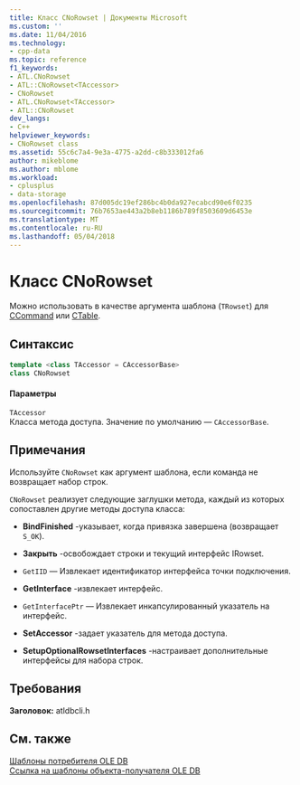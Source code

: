 ```yaml
---
title: Класс CNoRowset | Документы Microsoft
ms.custom: ''
ms.date: 11/04/2016
ms.technology:
- cpp-data
ms.topic: reference
f1_keywords:
- ATL.CNoRowset
- ATL::CNoRowset<TAccessor>
- CNoRowset
- ATL.CNoRowset<TAccessor>
- ATL::CNoRowset
dev_langs:
- C++
helpviewer_keywords:
- CNoRowset class
ms.assetid: 55c6c7a4-9e3a-4775-a2dd-c8b333012fa6
author: mikeblome
ms.author: mblome
ms.workload:
- cplusplus
- data-storage
ms.openlocfilehash: 87d005dc19ef286bc4b0da927ecabcd90e6f0235
ms.sourcegitcommit: 76b7653ae443a2b8eb1186b789f8503609d6453e
ms.translationtype: MT
ms.contentlocale: ru-RU
ms.lasthandoff: 05/04/2018
---
```

# <a name="cnorowset-class"></a>Класс CNoRowset
Можно использовать в качестве аргумента шаблона (`TRowset`) для [CCommand](../../data/oledb/ccommand-class.md) или [CTable](../../data/oledb/ctable-class.md).  
  
## <a name="syntax"></a>Синтаксис

```cpp
template <class TAccessor = CAccessorBase>  
class CNoRowset  
```  
  
#### <a name="parameters"></a>Параметры  
 `TAccessor`  
 Класса метода доступа. Значение по умолчанию — `CAccessorBase`.  
  
## <a name="remarks"></a>Примечания  
 Используйте `CNoRowset` как аргумент шаблона, если команда не возвращает набор строк.  
  
 `CNoRowset` реализует следующие заглушки метода, каждый из которых сопоставлен другие методы доступа класса:  
  
-   **BindFinished** -указывает, когда привязка завершена (возвращает `S_OK`).  
  
-   **Закрыть** -освобождает строки и текущий интерфейс IRowset.  
  
-   `GetIID` — Извлекает идентификатор интерфейса точки подключения.  
  
-   **GetInterface** -извлекает интерфейс.  
  
-   `GetInterfacePtr` — Извлекает инкапсулированный указатель на интерфейс.  
  
-   **SetAccessor** -задает указатель для метода доступа.  
  
-   **SetupOptionalRowsetInterfaces** -настраивает дополнительные интерфейсы для набора строк.  
  
## <a name="requirements"></a>Требования  
 **Заголовок:** atldbcli.h  
  
## <a name="see-also"></a>См. также  
 [Шаблоны потребителя OLE DB](../../data/oledb/ole-db-consumer-templates-cpp.md)   
 [Ссылка на шаблоны объекта-получателя OLE DB](../../data/oledb/ole-db-consumer-templates-reference.md)